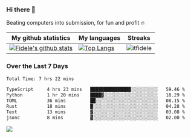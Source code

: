 ### Hi there 👋
<p>Beating computers into submission, for fun and profit 🔥</p>

|My github statistics|My languages|Streaks|
|-|-|-|
|[![Fidele's github stats](https://github-readme-stats.vercel.app/api?username=itfidele&count_private=true&show_icons=true&theme=dark&hide_title=true)](https://github.com/itfidele)|[![Top Langs](https://github-readme-stats.vercel.app/api/top-langs/?username=itfidele&show_icons=true&langs_count=8&theme=dark&layout=compact&hide_title=true)](https://github.com/itfidele)|![itfidele](https://github-readme-streak-stats.herokuapp.com/?user=itfidele&theme=dark)

### Over the Last 7 Days
<!--START_SECTION:waka-->

```txt
Total Time: 7 hrs 22 mins

TypeScript     4 hrs 23 mins   ███████████████░░░░░░░░░░   59.46 %
Python         1 hr 20 mins    ████▓░░░░░░░░░░░░░░░░░░░░   18.29 %
TOML           36 mins         ██░░░░░░░░░░░░░░░░░░░░░░░   08.15 %
Rust           18 mins         █░░░░░░░░░░░░░░░░░░░░░░░░   04.28 %
Text           13 mins         ▓░░░░░░░░░░░░░░░░░░░░░░░░   03.08 %
jsonc          8 mins          ▓░░░░░░░░░░░░░░░░░░░░░░░░   02.00 %
```

<!--END_SECTION:waka-->



![](https://komarev.com/ghpvc/?username=itfidele)
